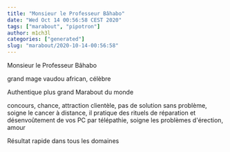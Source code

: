 ```yaml
---
title: "Monsieur le Professeur Bâhabo"
date: "Wed Oct 14 00:56:58 CEST 2020"
tags: ["marabout", "pipotron"]
author: m1ch3l
categories: ["generated"]
slug: "marabout/2020-10-14-00:56:58"
---
```


Monsieur le Professeur Bâhabo

grand mage vaudou african, célèbre

Authentique plus grand Marabout du monde

concours, chance, attraction clientèle, pas de solution sans problème, soigne le cancer à distance, il pratique des rituels de réparation et désenvoûtement de vos PC par télépathie, soigne les problèmes d'érection, amour

Résultat rapide dans tous les domaines
